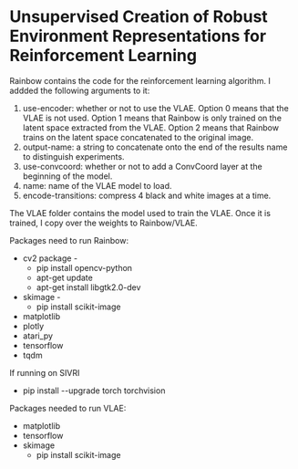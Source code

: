 # Unsupervised Creation of Robust Environment Representations for Reinforcement Learning

Rainbow contains the code for the reinforcement learning algorithm. I addded the following arguments to it:
1. use-encoder: whether or not to use the VLAE. Option 0 means that the VLAE is not used. Option 1 means that Rainbow is only trained on the latent space extracted from the VLAE. Option 2 means that Rainbow trains on the latent space concatenated to the original image.
2. output-name: a string to concatenate onto the end of the results name to distinguish experiments.
3. use-convcoord: whether or not to add a ConvCoord layer at the beginning of the model.
4. name: name of the VLAE model to load.
5. encode-transitions: compress 4 black and white images at a time.

The VLAE folder contains the model used to train the VLAE. Once it is trained, I copy over the weights to Rainbow/VLAE.

Packages need to run Rainbow:
* cv2 package - 
  * pip install opencv-python
  * apt-get update
  * apt-get install libgtk2.0-dev
* skimage -
	* pip install scikit-image
* matplotlib
* plotly
* atari_py
* tensorflow
* tqdm

If running on SIVRI
* pip install --upgrade torch torchvision

Packages needed to run VLAE:
* matplotlib
* tensorflow
* skimage
  * pip install scikit-image

